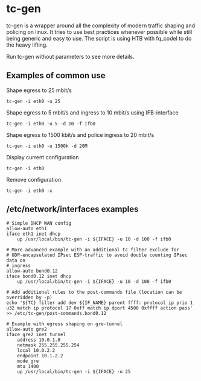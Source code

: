 # tc-gen
tc-gen is a wrapper around all the complexity of modern traffic shaping and
policing on linux. It tries to use best practices whenever possible while still
being generic and easy to use. The script is using HTB with fq_codel to do
the heavy lifting.

Run tc-gen without parameters to see more details.

## Examples of common use
Shape egress to 25 mbit/s

    tc-gen -i eth0 -u 25
Shape egress to 5 mbit/s and ingress to 10 mbit/s using IFB-interface

    tc-gen -i eth0 -u 5 -d 10 -f ifb0
Shape egress to 1500 kbit/s and police ingress to 20 mbit/s

    tc-gen -i eth0 -u 1500k -d 20M
Display current configuration

    tc-gen -i eth0
Remove configuration

    tc-gen -i eth0 -x

## /etc/network/interfaces examples
    # Simple DHCP WAN config
    allow-auto eth1
    iface eth1 inet dhcp
        up /usr/local/bin/tc-gen -i ${IFACE} -u 10 -d 100 -f ifb0

    # More advanced example with an additional tc filter exclude for
    # UDP-encapsulated IPsec ESP-traffic to avoid double counting IPsec data on
    # ingress
    allow-auto bond0.12
    iface bond0.12 inet dhcp
        up /usr/local/bin/tc-gen -i ${IFACE} -u 10 -d 100 -f ifb0

    # Add additional rules to the post-commands file (location can be overridden by -p)
    echo '${TC} filter add dev ${IF_NAME} parent ffff: protocol ip prio 1 u32 match ip protocol 17 0xff match ip dport 4500 0xffff action pass' >> /etc/tc-gen/post-commands.bond0.12

    # Example with egress shaping on gre-tunnel
    allow-auto gre2
    iface gre2 inet tunnel
        address 10.0.1.0
        netmask 255.255.255.254
        local 10.0.2.2
        endpoint 10.1.2.2
        mode gre
        mtu 1400
        up /usr/local/bin/tc-gen -i ${IFACE} -u 25
